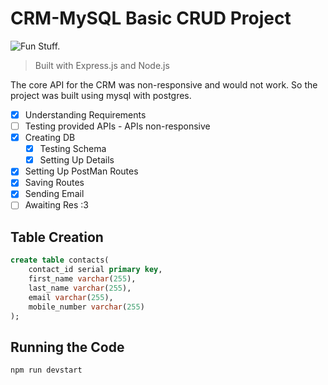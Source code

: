 # CRM-MySQL Basic CRUD Project
![Fun Stuff.](https://images.squarespace-cdn.com/content/v1/58d20c79725e25b221549193/1608020490393-RBHFYWZAECA6UCJMX7FK/Integrate+CI+CD.gif?format=1000w)

> Built with Express.js and Node.js


The core API for the CRM was non-responsive and would not work. So the project was built using mysql with postgres.

- [x] Understanding Requirements
- [ ] Testing provided APIs - APIs non-responsive
- [x] Creating DB
    - [x] Testing Schema
    - [x] Setting Up Details
- [x] Setting Up PostMan Routes
- [x] Saving Routes
- [x] Sending Email
- [ ] Awaiting Res :3

## Table Creation
```sql
create table contacts(
    contact_id serial primary key, 
    first_name varchar(255), 
    last_name varchar(255), 
    email varchar(255), 
    mobile_number varchar(255)
);
```

## Running the Code
```js
npm run devstart
```